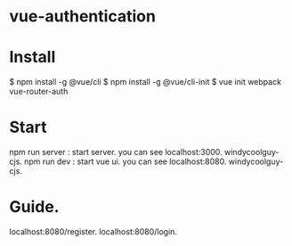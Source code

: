 # vue-authentication
# Install
$ npm install -g @vue/cli
$ npm install -g @vue/cli-init
$ vue init webpack vue-router-auth
 
# Start
 npm run server  : start server. you can see localhost:3000.          windycoolguy-cjs.
 npm run dev     : start vue ui. you can see localhost:8080.          windycoolguy-cjs.

# Guide.
 localhost:8080/register.
 localhost:8080/login.
